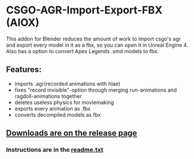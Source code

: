 # CSGO-AGR-Import-Export-FBX (AIOX)
This addon for Blender reduces the amount of work to import csgo's agr and export every model in it as a fbx,
so you can open it in Unreal Engine 4.
Also has a option to convert Apex Legends .smd models to fbx.

## Features:
- imports .agr(recorded animations with hlae)
- fixes "record invisible"-option through merging run-animations and ragdoll-animations together
- deletes useless physics for moviemaking
- exports every animation as .fbx
- converts decompiled models as fbx

## [Downloads are on the release page](https://github.com/Darkhandrob/CSGO-AGR-Import-Export-FBX/releases)

### Instructions are in the [readme.txt](https://github.com/Darkhandrob/CSGO-AGR-Import-Export-FBX/blob/master/aiox/readme.txt)

